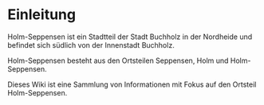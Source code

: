 # Einleitung

Holm-Seppensen ist ein Stadtteil der Stadt Buchholz in der Nordheide und befindet sich südlich von der Innenstadt Buchholz.

Holm-Seppensen besteht aus den Ortsteilen Seppensen, Holm und Holm-Seppensen.

Dieses Wiki ist eine Sammlung von Informationen mit Fokus auf den Ortsteil Holm-Seppensen.